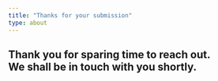 ```yaml
---
title: "Thanks for your submission"
type: about
---
```


## Thank you for sparing time to reach out.<br/> We shall be in touch with you shortly.
